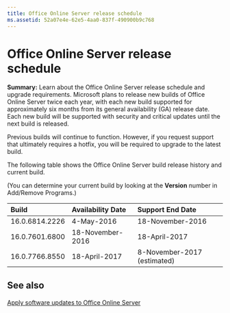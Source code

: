 ```yaml
---
title: Office Online Server release schedule
ms.assetid: 52a07e4e-62e5-4aa0-837f-490900b9c768
---
```



# Office Online Server release schedule
 **Summary:** Learn about the Office Online Server release schedule and upgrade requirements.
Microsoft plans to release new builds of Office Online Server twice each year, with each new build supported for approximately six months from its general availability (GA) release date. Each new build will be supported with security and critical updates until the next build is released.
  
    
    


Previous builds will continue to function. However, if you request support that ultimately requires a hotfix, you will be required to upgrade to the latest build.
  
    
    


The following table shows the Office Online Server build release history and current build.
  
    
    


(You can determine your current build by looking at the **Version** number in Add/Remove Programs.)
  
    
    



|**Build**|**Availability Date**|**Support End Date**|
|:-----|:-----|:-----|
|16.0.6814.2226  <br/> |4-May-2016  <br/> |18-November-2016  <br/> |
|16.0.7601.6800  <br/> |18-November-2016  <br/> |18-April-2017  <br/> |
|16.0.7766.8550  <br/> |18-April-2017  <br/> |8-November-2017 (estimated)  <br/> |
   

## See also


#### 


  
    
    
 [Apply software updates to Office Online Server](apply-software-updates-to-office-online-server.md)
